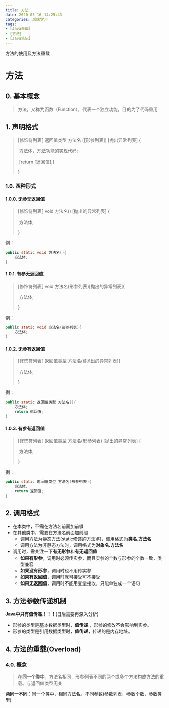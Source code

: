 ```yaml
---
title: 方法
date: 2020-03-16 14:25:43
categories: 后端学习
tags: 
- [Java基础]
- [方法]
- [Java笔记]
---
```


方法的使用及方法重载

<!-- more -->

# 方法

## 0. 基本概念

> 方法，又称为函数（Function），代表一个独立功能，目的为了代码重用

## 1. 声明格式

>[修饰符列表] 返回值类型  方法名 ([形参列表]) [抛出异常列表] {
>
>​	方法体，方法功能的实现代码;
>
>​	[return  [返回值];]
>
>}

### 1.0. 四种形式

#### 1.0.0. 无参无返回值

>[修饰符列表] void 方法名() [抛出的异常列表] {
>
>​	方法体;
>
>}

例：

```java
public static void 方法名(){
	方法体;
}
```

#### 1.0.1. 有参无返回值

>[修饰符列表] void 方法名(形参列表)[抛出的异常列表]{
>
>​	方法体;
>
>}

例：

```java
public static void 方法名(形参列表){
	方法体;
}
```

#### 1.0.2. 无参有返回值

>[修饰符列表] 返回值类型 方法名()[抛出的异常列表]{
>
>​	方法体;
>
>}

例：

```java
public static 返回值类型 方法名(){
	方法体;
	return 返回值;
}
```

#### 1.0.3. 有参有返回值

>[修饰符列表] 返回值类型 方法名(形参列表) [抛出的异常列表] {
>
>​	方法体;
>
>}

例：

```java
public static 返回值类型 方法名(形参列表){
	方法体;
	return 返回值;
}
```

## 2. 调用格式

- 在本类中，不需在方法名前面加前缀
- 在其他类中，需要在方法名前面加前缀
  - 调用方法为静态方法(static修饰的方法)时，调用格式为**类名.方法名**
  - 调用方法为非静态方法时，调用格式为**对象名.方法名**
- 调用时，需关注一下**有无形参**和**有无返回值**
  - **如果有形参**，调用时必须传实参，而且实参的个数与形参的个数一致，类型兼容
  - **如果没有形参**，调用时也不用传实参
  - **如果有返回值**，调用时就可接受可不接受
  - **如果无返回值**，调用时不能用变量接收，只能单独成一个语句

## 3. 方法参数传递机制

**Java中只有值传递！！！**(日后需要再深入分析)

- 形参的类型是基本数据类型时，**值传递** ，形参的修改不会影响到实参。
- 形参的类型是引用数据类型时，**值传递**，传递的是内存地址。

## 4. 方法的重载(Overload)

### 4.0. 概念

> 在**同一个类**中，方法名相同，形参列表不同的两个或多个方法构成方法的重载。与返回值类型无关

**两同一不同**：同一个类中，相同方法名。不同参数(参数列表，参数个数，参数类型)
